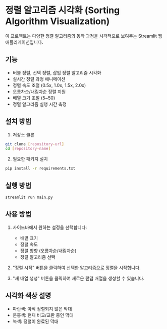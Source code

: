 # 정렬 알고리즘 시각화 (Sorting Algorithm Visualization)

이 프로젝트는 다양한 정렬 알고리즘의 동작 과정을 시각적으로 보여주는 Streamlit 웹 애플리케이션입니다.

## 기능

- 버블 정렬, 선택 정렬, 삽입 정렬 알고리즘 시각화
- 실시간 정렬 과정 애니메이션
- 정렬 속도 조절 (0.5x, 1.0x, 1.5x, 2.0x)
- 오름차순/내림차순 정렬 지원
- 배열 크기 조절 (5~50)
- 정렬 알고리즘 실행 시간 측정

## 설치 방법

1. 저장소 클론
```bash
git clone [repository-url]
cd [repository-name]
```

2. 필요한 패키지 설치
```bash
pip install -r requirements.txt
```

## 실행 방법

```bash
streamlit run main.py
```

## 사용 방법

1. 사이드바에서 원하는 설정을 선택합니다:
   - 배열 크기
   - 정렬 속도
   - 정렬 방향 (오름차순/내림차순)
   - 정렬 알고리즘 선택

2. "정렬 시작" 버튼을 클릭하여 선택한 알고리즘으로 정렬을 시작합니다.

3. "새 배열 생성" 버튼을 클릭하여 새로운 랜덤 배열을 생성할 수 있습니다.

## 시각화 색상 설명

- 파란색: 아직 정렬되지 않은 막대
- 분홍색: 현재 비교/교환 중인 막대
- 녹색: 정렬이 완료된 막대 